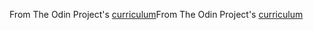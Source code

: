 From The Odin Project's [curriculum](http://www.theodinproject.com/courses/web-development-101/lessons/html-css)From The Odin Project's [curriculum](http://www.theodinproject.com/courses/web-development-101/lessons/html-css)